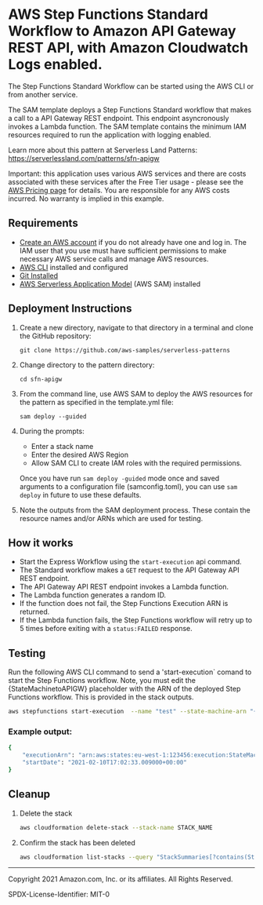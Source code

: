 # AWS Step Functions Standard Workflow to Amazon API Gateway REST API, with Amazon Cloudwatch Logs enabled.

The Step Functions Standard Workflow can be started using the AWS CLI or from another service.

The SAM template deploys a Step Functions Standard workflow that makes a call to a API Gateway REST endpoint. This endpoint asyncronously invokes a Lambda function. The SAM template contains the minimum IAM resources required to run the application with logging enabled.

Learn more about this pattern at Serverless Land Patterns: https://serverlessland.com/patterns/sfn-apigw

Important: this application uses various AWS services and there are costs associated with these services after the Free Tier usage - please see the [AWS Pricing page](https://aws.amazon.com/pricing/) for details. You are responsible for any AWS costs incurred. No warranty is implied in this example.

## Requirements

* [Create an AWS account](https://portal.aws.amazon.com/gp/aws/developer/registration/index.html) if you do not already have one and log in. The IAM user that you use must have sufficient permissions to make necessary AWS service calls and manage AWS resources.
* [AWS CLI](https://docs.aws.amazon.com/cli/latest/userguide/install-cliv2.html) installed and configured
* [Git Installed](https://git-scm.com/book/en/v2/Getting-Started-Installing-Git)
* [AWS Serverless Application Model](https://docs.aws.amazon.com/serverless-application-model/latest/developerguide/serverless-sam-cli-install.html) (AWS SAM) installed

## Deployment Instructions

1. Create a new directory, navigate to that directory in a terminal and clone the GitHub repository:
    ``` 
    git clone https://github.com/aws-samples/serverless-patterns
    ```
1. Change directory to the pattern directory:
    ```
    cd sfn-apigw
    ```
1. From the command line, use AWS SAM to deploy the AWS resources for the pattern as specified in the template.yml file:
    ```
    sam deploy --guided
    ```
1. During the prompts:
    * Enter a stack name
    * Enter the desired AWS Region
    * Allow SAM CLI to create IAM roles with the required permissions.

    Once you have run `sam deploy -guided` mode once and saved arguments to a configuration file (samconfig.toml), you can use `sam deploy` in future to use these defaults.

1. Note the outputs from the SAM deployment process. These contain the resource names and/or ARNs which are used for testing.

## How it works

* Start the Express Workflow using the `start-execution` api command.
* The Standard workflow makes a `GET` request to the API Gateway API REST endpoint.
* The API Gateway API REST endpoint invokes a Lambda function.
* The Lambda function generates a random ID.
* If the function does not fail, the Step Functions Execution ARN is returned.
* If the Lambda function fails, the Step Functions workflow will retry up to 5 times before exiting with a `status:FAILED` response.

## Testing

Run the following AWS CLI command to send a 'start-execution` comand to start the Step Functions workflow. Note, you must edit the {StateMachinetoAPIGW} placeholder with the ARN of the deployed Step Functions workflow. This is provided in the stack outputs.

```bash
aws stepfunctions start-execution  --name "test" --state-machine-arn "{StateMachinetoAPIGW}" --input "{\"message\":\"hello\"}"
```

### Example output:

```bash
{
    "executionArn": "arn:aws:states:eu-west-1:123456:execution:StateMachinetoAPIGW-hwTnEeeEGdgy:test",
    "startDate": "2021-02-10T17:02:33.009000+00:00"
}
```
## Cleanup
 
1. Delete the stack
    ```bash
    aws cloudformation delete-stack --stack-name STACK_NAME
    ```
1. Confirm the stack has been deleted
    ```bash
    aws cloudformation list-stacks --query "StackSummaries[?contains(StackName,'STACK_NAME')].StackStatus"
    ```
----
Copyright 2021 Amazon.com, Inc. or its affiliates. All Rights Reserved.

SPDX-License-Identifier: MIT-0
